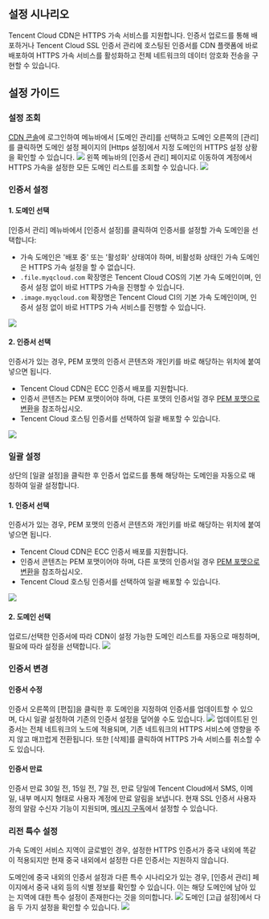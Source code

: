 ## 설정 시나리오
Tencent Cloud CDN은 HTTPS 가속 서비스를 지원합니다. 인증서 업로드를 통해 배포하거나 Tencent Cloud SSL 인증서 관리에 호스팅된 인증서를 CDN 플랫폼에 바로 배포하여 HTTPS 가속 서비스를 활성화하고 전체 네트워크의 데이터 암호화 전송을 구현할 수 있습니다.

## 설정 가이드
### 설정 조회

[CDN 콘솔](https://console.cloud.tencent.com/cdn)에 로그인하여 메뉴바에서 [도메인 관리]를 선택하고 도메인 오른쪽의 [관리]를 클릭하면 도메인 설정 페이지의 [Https 설정]에서 지정 도메인의 HTTPS 설정 상황을 확인할 수 있습니다.
![](https://main.qcloudimg.com/raw/df6c4966cfee58661251f88550214576.png)
왼쪽 메뉴바의 [인증서 관리] 페이지로 이동하여 계정에서 HTTPS 가속을 설정한 모든 도메인 리스트를 조회할 수 있습니다.
![](https://main.qcloudimg.com/raw/91335ed0a426118b76ad6b27a53d5197.png)

### 인증서 설정
#### 1. 도메인 선택
[인증서 관리] 메뉴바에서 [인증서 설정]를 클릭하여 인증서를 설정할 가속 도메인을 선택합니다:
+ 가속 도메인은 '배포 중' 또는 '활성화' 상태여야 하며, 비활성화 상태인 가속 도메인은 HTTPS 가속 설정을 할 수 없습니다.
+ `.file.myqcloud.com` 확장명은 Tencent Cloud COS의 기본 가속 도메인이며, 인증서 설정 없이 바로 HTTPS 가속을 진행할 수 있습니다.
+ `.image.myqcloud.com` 확장명은 Tencent Cloud CI의 기본 가속 도메인이며, 인증서 설정 없이 바로 HTTPS 가속 서비스를 진행할 수 있습니다.

![](https://main.qcloudimg.com/raw/13c71dc1fc13576620768f7ae61d6c9e.png)

#### 2. 인증서 선택
인증서가 있는 경우, PEM 포맷의 인증서 콘텐츠와 개인키를 바로 해당하는 위치에 붙여 넣으면 됩니다.
+ Tencent Cloud CDN은 ECC 인증서 배포를 지원합니다.
+ 인증서 콘텐츠는 PEM 포맷이어야 하며, 다른 포맷의 인증서일 경우 [PEM 포맷으로 변환](https://intl.cloud.tencent.com/document/product/228/35212)을 참조하십시오.
+ Tencent Cloud 호스팅 인증서를 선택하여 일괄 배포할 수 있습니다.

![](https://main.qcloudimg.com/raw/d847eb87f076b972808b8e680705f706.png)



### 일괄 설정
상단의 [일괄 설정]을 클릭한 후 인증서 업로드를 통해 해당하는 도메인을 자동으로 매칭하여 일괄 설정합니다.
#### 1. 인증서 선택
인증서가 있는 경우, PEM 포맷의 인증서 콘텐츠와 개인키를 바로 해당하는 위치에 붙여 넣으면 됩니다.
+ Tencent Cloud CDN은 ECC 인증서 배포를 지원합니다.
+ 인증서 콘텐츠는 PEM 포맷이어야 하며, 다른 포맷의 인증서일 경우 [PEM 포맷으로 변환](https://intl.cloud.tencent.com/document/product/228/35212)을 참조하십시오.
+ Tencent Cloud 호스팅 인증서를 선택하여 일괄 배포할 수 있습니다.

![](https://main.qcloudimg.com/raw/fcadb92849ebd780acbbc5b35f343478.png)

#### 2. 도메인 선택
업로드/선택한 인증서에 따라 CDN이 설정 가능한 도메인 리스트를 자동으로 매칭하며, 필요에 따라 설정을 선택합니다.
![](https://main.qcloudimg.com/raw/04a8ad1088655f24282201da7b5ebd74.png)



### 인증서 변경
#### 인증서 수정
인증서 오른쪽의 [편집]을 클릭한 후 도메인을 지정하여 인증서를 업데이트할 수 있으며, 다시 일괄 설정하여 기존의 인증서 설정을 덮어쓸 수도 있습니다.
![](https://main.qcloudimg.com/raw/bb2ed5ec740aa67abf2750dc58baae0d.png)
업데이트된 인증서는 전체 네트워크의 노드에 적용되며, 기존 네트워크의 HTTPS 서비스에 영향을 주지 않고 매끄럽게 전환됩니다. 또한 [삭제]를 클릭하여 HTTPS 가속 서비스를 취소할 수도 있습니다.

#### 인증서 만료
인증서 만료 30일 전, 15일 전, 7일 전, 만료 당일에 Tencent Cloud에서 SMS, 이메일, 내부 메시지 형태로 사용자 계정에 만료 알림을 보냅니다. 현재 SSL 인증서 사용자 정의 알람 수신자 기능이 지원되며, [메시지 구독](https://console.cloud.tencent.com/message/subscription)에서 설정할 수 있습니다.

### 리전 특수 설정
가속 도메인 서비스 지역이 글로벌인 경우, 설정한 HTTPS 인증서가 중국 내외에 똑같이 적용되지만 현재 중국 내외에서 설정한 다른 인증서는 지원하지 않습니다.

도메인에 중국 내외의 인증서 설정과 다른 특수 시나리오가 있는 경우, [인증서 관리] 페이지에서 중국 내외 등의 식별 정보를 확인할 수 있습니다. 이는 해당 도메인에 남아 있는 지역에 대한 특수 설정이 존재한다는 것을 의미합니다.
![](https://main.qcloudimg.com/raw/23192c43c0611c34d07490f19ea7dfb0.png)
도메인 [고급 설정]에서 다음 두 가지 설정을 확인할 수 있습니다.
![](https://main.qcloudimg.com/raw/febb17a67f10eb81941013895e67913f.png)



